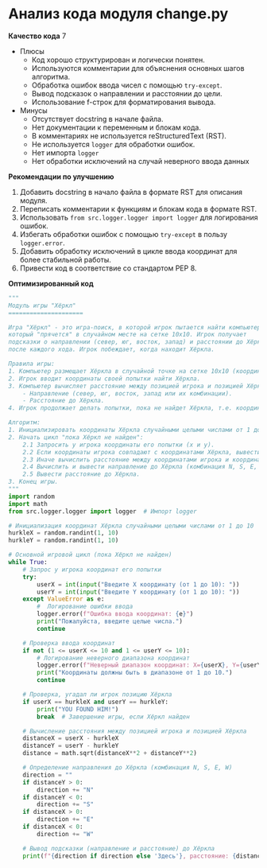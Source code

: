 # Анализ кода модуля change.py

**Качество кода**
7
-  Плюсы
    - Код хорошо структурирован и логически понятен.
    - Используются комментарии для объяснения основных шагов алгоритма.
    - Обработка ошибок ввода чисел с помощью `try-except`.
    - Вывод подсказок о направлении и расстоянии до цели.
    - Использование f-строк для форматирования вывода.
-  Минусы
    - Отсутствует docstring в начале файла.
    - Нет документации к переменным и блокам кода.
    - В комментариях не используется reStructuredText (RST).
    - Не используется `logger` для обработки ошибок.
    - Нет импорта `logger`
    - Нет обработки исключений на случай неверного ввода данных

**Рекомендации по улучшению**
1. Добавить docstring в начало файла в формате RST для описания модуля.
2. Переписать комментарии к функциям и блокам кода в формате RST.
3. Использовать `from src.logger.logger import logger` для логирования ошибок.
4. Избегать обработки ошибок с помощью `try-except` в пользу `logger.error`.
5. Добавить обработку исключений в цикле ввода координат для более стабильной работы.
6. Привести код в соответствие со стандартом PEP 8.

**Оптимизированный код**
```python
"""
Модуль игры "Хёркл"
=====================

Игра "Хёркл" - это игра-поиск, в которой игрок пытается найти компьютер,
который "прячется" в случайном месте на сетке 10x10. Игрок получает
подсказки о направлении (север, юг, восток, запад) и расстоянии до Хёркла
после каждого хода. Игрок побеждает, когда находит Хёркла.

Правила игры:
1. Компьютер размещает Хёркла в случайной точке на сетке 10x10 (координаты от 1 до 10 по x и y).
2. Игрок вводит координаты своей попытки найти Хёркла.
3. Компьютер вычисляет расстояние между позицией игрока и позицией Хёркла и выдает подсказки:
    - Направление (север, юг, восток, запад или их комбинации).
    - Расстояние до Хёркла.
4. Игрок продолжает делать попытки, пока не найдет Хёркла, т.е. координаты его попытки не совпадут с координатами Хёркла.

Алгоритм:
1. Инициализировать координаты Хёркла случайными целыми числами от 1 до 10 для x и y.
2. Начать цикл "пока Хёркл не найден":
    2.1 Запросить у игрока координаты его попытки (x и y).
    2.2 Если координаты игрока совпадают с координатами Хёркла, вывести сообщение о победе и завершить игру.
    2.3 Иначе вычислить расстояние между координатами игрока и координатами Хёркла.
    2.4 Вычислить и вывести направление до Хёркла (комбинация N, S, E, W).
    2.5 Вывести расстояние до Хёркла.
3. Конец игры.
"""
import random
import math
from src.logger.logger import logger  # Импорт logger

# Инициализация координат Хёркла случайными целыми числами от 1 до 10
hurkleX = random.randint(1, 10)
hurkleY = random.randint(1, 10)

# Основной игровой цикл (пока Хёркл не найден)
while True:
    # Запрос у игрока координат его попытки
    try:
        userX = int(input("Введите X координату (от 1 до 10): "))
        userY = int(input("Введите Y координату (от 1 до 10): "))
    except ValueError as e:
        #  Логирование ошибки ввода
        logger.error(f"Ошибка ввода координат: {e}")
        print("Пожалуйста, введите целые числа.")
        continue

    # Проверка ввода координат
    if not (1 <= userX <= 10 and 1 <= userY <= 10):
        # Логирование неверного диапазона координат
        logger.error(f"Неверный диапазон координат: X={userX}, Y={userY}")
        print("Координаты должны быть в диапазоне от 1 до 10.")
        continue

    # Проверка, угадал ли игрок позицию Хёркла
    if userX == hurkleX and userY == hurkleY:
        print("YOU FOUND HIM!")
        break  # Завершение игры, если Хёркл найден

    # Вычисление расстояния между позицией игрока и позицией Хёркла
    distanceX = userX - hurkleX
    distanceY = userY - hurkleY
    distance = math.sqrt(distanceX**2 + distanceY**2)

    # Определение направления до Хёркла (комбинация N, S, E, W)
    direction = ""
    if distanceY > 0:
        direction += "N"
    if distanceY < 0:
        direction += "S"
    if distanceX > 0:
        direction += "E"
    if distanceX < 0:
        direction += "W"

    # Вывод подсказки (направление и расстояние) до Хёркла
    print(f"{direction if direction else 'Здесь'}, расстояние: {distance:.2f}")
```